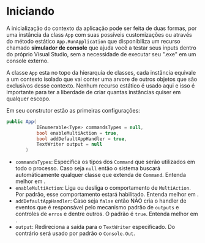 # Iniciando <header-set anchor-name="class-app" />

A inicialização do contexto da aplicação pode ser feita de duas formas, por uma instância da class `App` com suas possíveis customizações ou através do método estático `App.RunApplication` que disponibiliza um recurso chamado **simulador de console** que ajuda você a testar seus inputs dentro do próprio Visual Studio, sem a necessidade de executar seu ".exe" em um console externo.

A classe `App` esta no topo da hierarquia de classes, cada instância equivale a um contexto isolado que vai conter uma arvore de outros objetos que são exclusivos desse contexto. Nenhum recurso estático é usado aqui e isso é importante para ter a liberdade de criar quantas instâncias quiser em qualquer escopo.

Em seu construtor estão as primeiras configurações:

```csharp
public App(
           IEnumerable<Type> commandsTypes = null,
           bool enableMultiAction = true,
           bool addDefaultAppHandler = true,
           TextWriter output = null
       )
```

* `commandsTypes`: Especifica os tipos dos `Command` que serão utilizados em todo o processo. Caso seja `null` então o sistema buscará automáticamente qualquer classe que extenda de `Command`. Entenda melhor em <anchor-get name="specifying-commands" />.
* `enableMultiAction`: Liga ou desliga o comportamento de `MultiAction`. Por padrão, esse comportamento estará habilitado. Entenda melhor em <anchor-get name="using-the-multi-action-feature" />.
* `addDefaultAppHandler`: Caso seja `false` então NÃO cria o handler de eventos que é responsável pelo mecanismo padrão de `outputs` e controles de `erros` e dentre outros. O padrão é `true`. Entenda melhor em <anchor-get name="events" />.
* `output`: Redireciona a saída para o `TextWriter` especificado. Do contrário será usado por padrão o `Console.Out`.